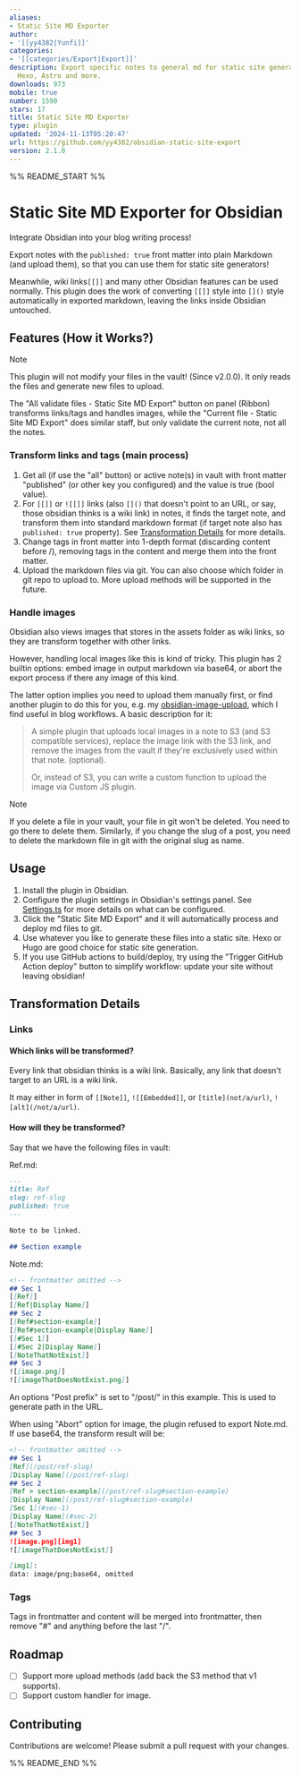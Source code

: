 ```yaml
---
aliases:
- Static Site MD Exporter
author:
- '[[yy4382|Yunfi]]'
categories:
- '[[categories/Export|Export]]'
description: Export specific notes to general md for static site generator like Hugo,
  Hexo, Astro and more.
downloads: 973
mobile: true
number: 1590
stars: 17
title: Static Site MD Exporter
type: plugin
updated: '2024-11-13T05:20:47'
url: https://github.com/yy4382/obsidian-static-site-export
version: 2.1.0
---
```


%% README_START %%

# Static Site MD Exporter for Obsidian

Integrate Obsidian into your blog writing process!

Export notes with the `published: true` front matter into plain Markdown (and upload them), so that you can use them for static site generators!

Meanwhile, wiki links`[[]]`  and many other Obsidian features can be used normally. This plugin does the work of converting `[[]]` style into `[]()` style automatically in exported markdown, leaving the links inside Obsidian untouched.

## Features (How it Works?)

> [!NOTE]
> This plugin will not modify your files in the vault! (Since v2.0.0). It only reads the files and generate new files to upload.

The "All validate files - Static Site MD Export" button on panel (Ribbon) transforms links/tags and handles images, while the "Current file - Static Site MD Export" does similar staff, but only validate the current note, not all the notes.

### Transform links and tags (main process)
1. Get all (if use the "all" button) or active note(s) in vault with front matter "published" (or other key you configured) and the value is true (bool value).
1. For `[[]]` or `![[]]` links (also `[]()` that doesn't point to an URL, or say, those obsidian thinks is a wiki link) in notes, it finds the target note, and transform them into standard markdown format (if target note also has `published: true` property). See [Transformation Details](#transformation-details) for more details.
1. Change tags in front matter into 1-depth format (discarding content before /), removing tags in the content and merge them into the front matter.
1. Upload the markdown files via git. You can also choose which folder in git repo to upload to. More upload methods will be supported in the future.

### Handle images

Obsidian also views images that stores in the assets folder as wiki links, so they are transform together with other links. 

However, handling local images like this is kind of tricky. This plugin has 2 builtin options: embed image in output markdown via base64, or abort the export process if there any image of this kind. 

The latter option implies you need to upload them manually first, or find another plugin to do this for you, e.g. my [obsidian-image-upload](https://github.com/yy4382/obsidian-image-upload), which I find useful in blog workflows. A basic description for it:

> A simple plugin that uploads local images in a note to S3 (and S3 compatible services), replace the image link with the S3 link, and remove the images from the vault if they're exclusively used within that note. (optional).
> 
> Or, instead of S3, you can write a custom function to upload the image via Custom JS plugin.

> [!NOTE]
> If you delete a file in your vault, your file in git won't be deleted. You need to go there to delete them. Similarly, if you change the slug of a post, you need to delete the markdown file in git with the original slug as name.

## Usage

1. Install the plugin in Obsidian.
2. Configure the plugin settings in Obsidian's settings panel. See [Settings.ts](src/Settings.ts) for more details on what can be configured.
3. Click the "Static Site MD Export" and it will automatically process and deploy md files to git.
4. Use whatever you like to generate these files into a static site. Hexo or Hugo are good choice for static site generation.
5. If you use GitHub actions to build/deploy, try using the "Trigger GitHub Action deploy" button to simplify workflow: update your site without leaving obsidian!

## Transformation Details

### Links

#### Which links will be transformed?

Every link that obsidian thinks is a wiki link. Basically, any link that doesn't target to an URL is a wiki link.

It may either in form of `[[Note]]`, `![[Embedded]]`, or `[title](not/a/url)`, `![alt](/not/a/url)`.

#### How will they be transformed?

Say that we have the following files in vault:

Ref.md:
```markdown
---
title: Ref
slug: ref-slug
published: true
---

Note to be linked.

## Section example
```

Note.md:
```markdown
<!-- frontmatter omitted -->
## Sec 1
[[Ref]]
[[Ref|Display Name]]
## Sec 2
[[Ref#section-example]]
[[Ref#section-example|Display Name]]
[[#Sec 1]]
[[#Sec 2|Display Name]]
[[NoteThatNotExist]]
## Sec 3
![[image.png]]
![[imageThatDoesNotExist.png]]
```

An options "Post prefix" is set to "/post/" in this example. This is used to generate path in the URL.

When using "Abort" option for image, the plugin refused to export Note.md. If use base64, the transform result will be:

```markdown
<!-- frontmatter omitted -->
## Sec 1
[Ref](/post/ref-slug)
[Display Name](/post/ref-slug)
## Sec 2
[Ref > section-example](/post/ref-slug#section-example)
[Display Name](/post/ref-slug#section-example)
[Sec 1](#sec-1)
[Display Name](#sec-2)
[[NoteThatNotExist]]
## Sec 3
![image.png][img1]
![[imageThatDoesNotExist]]

[img1]:
data: image/png;base64, omitted
```

### Tags

Tags in frontmatter and content will be merged into frontmatter, then remove "#" and anything before the last "/".

## Roadmap

- [ ] Support more upload methods (add back the S3 method that v1 supports).
- [ ] Support custom handler for image.

## Contributing

Contributions are welcome! Please submit a pull request with your changes.


%% README_END %%